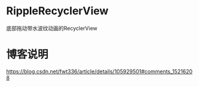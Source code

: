 # RippleRecyclerView
底部拖动带水波纹动画的RecyclerView

# 博客说明
https://blog.csdn.net/fwt336/article/details/105929501#comments_15216208
